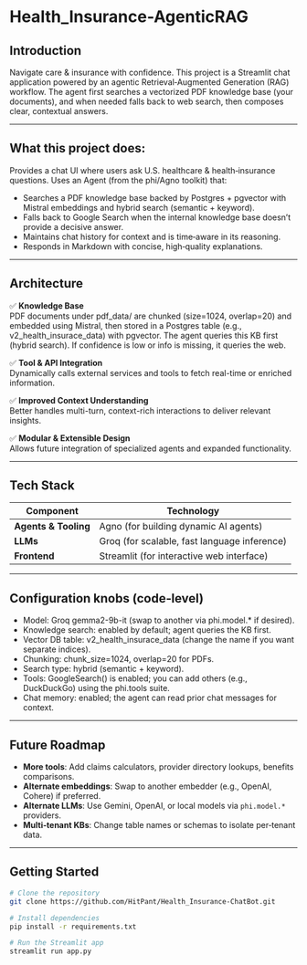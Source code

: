 # Health_Insurance-AgenticRAG

## Introduction
Navigate care & insurance with confidence. This project is a Streamlit chat application powered by an agentic Retrieval‑Augmented Generation (RAG) workflow. The agent first searches a vectorized PDF knowledge base (your documents), and when needed falls back to web search, then composes clear, contextual answers.

---

## What this project does:
Provides a chat UI where users ask U.S. healthcare & health‑insurance questions.
Uses an Agent (from the phi/Agno toolkit) that:
  - Searches a PDF knowledge base backed by Postgres + pgvector with Mistral embeddings and hybrid search (semantic + keyword).
  - Falls back to Google Search when the internal knowledge base doesn’t provide a decisive answer.
  - Maintains chat history for context and is time‑aware in its reasoning.
  - Responds in Markdown with concise, high‑quality explanations.

---

## Architecture
✅ **Knowledge Base**  
PDF documents under pdf_data/ are chunked (size=1024, overlap=20) and embedded using Mistral, then stored in a Postgres table (e.g., v2_health_insurace_data) with pgvector. The agent queries this KB first (hybrid search). If confidence is low or info is missing, it queries the web.

✅ **Tool & API Integration**  
Dynamically calls external services and tools to fetch real-time or enriched information.

✅ **Improved Context Understanding**  
Better handles multi-turn, context-rich interactions to deliver relevant insights.

✅ **Modular & Extensible Design**  
Allows future integration of specialized agents and expanded functionality.

---

## Tech Stack

| Component            | Technology                                  |
|----------------------|-------------------------------------------|
| **Agents & Tooling** | Agno (for building dynamic AI agents)      |
| **LLMs**             | Groq (for scalable, fast language inference)|
| **Frontend**         | Streamlit (for interactive web interface)   |

---

## Configuration knobs (code‑level)
  - Model: Groq gemma2-9b-it (swap to another via phi.model.* if desired).
  - Knowledge search: enabled by default; agent queries the KB first.
  - Vector DB table: v2_health_insurace_data (change the name if you want separate indices).
  - Chunking: chunk_size=1024, overlap=20 for PDFs.
  - Search type: hybrid (semantic + keyword).
  - Tools: GoogleSearch() is enabled; you can add others (e.g., DuckDuckGo) using the phi.tools suite.
  - Chat memory: enabled; the agent can read prior chat messages for context.

---

## Future Roadmap
- **More tools**: Add claims calculators, provider directory lookups, benefits comparisons.
- **Alternate embeddings**: Swap to another embedder (e.g., OpenAI, Cohere) if preferred.
- **Alternate LLMs**: Use Gemini, OpenAI, or local models via `phi.model.*` providers.
- **Multi‑tenant KBs**: Change table names or schemas to isolate per‑tenant data.

---

## Getting Started

```bash
# Clone the repository
git clone https://github.com/HitPant/Health_Insurance-ChatBot.git

# Install dependencies
pip install -r requirements.txt

# Run the Streamlit app
streamlit run app.py
